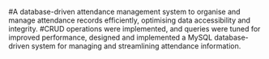 #A database-driven attendance management system to organise and manage attendance records efficiently, optimising data accessibility and integrity. 
#CRUD operations were implemented, and queries were tuned for improved performance, designed and implemented a MySQL database-driven system for managing and streamlining attendance information.
